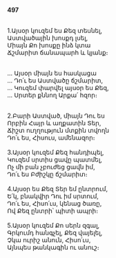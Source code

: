 **497**

\
1.Այսօր կուզեմ ես Քեզ տեսնել,\
Աստվածային խոսքդ լսել,\
Միայն Քո խոսքը ինձ կտա\
Ճշմարիտ ճանապարհ և կյանք։

\
 ... Այսօր միայն ես հասկացա\
 ... Դո՛ւ ես Աստվածը ճշմարիտ,\
 ... Կուզեմ փարվել այսօր ես Քեզ,\
 ... Սրտեր քննող Արքա՛ հզոր։

\
2.Բարի Աստված, միայն Դու ես\
Որբին Հայր և աղքատին Տեր,\
Ճիշտ ուղղություն մտքին տվողն\
Դո՛ւ ես, Հիսուս, ամենազոր։\
\
3.Այսօր կուզեմ Քեզ հանդիպել,\
Կուզեմ սրտիս ցավը պատմել,\
Ոչ մի բան չբուժեց ցավն իմ,\
Դո՛ւ ես Բժիշկը ճշմարիտ։\
\
4.Այսօր ես Քեզ Տեր եմ ընտրում,\
Ե՛կ, բնակվիր Դու իմ սրտում,\
Դո՛ւ ես, Հիսո՛ւս, կենաց ծառը,\
Ով Քեզ ընտրի՝ պիտի ապրի։\
\
5.Այսօր կուզեմ Քո սերն զգալ,\
Գրկումդ հանգչել, Քեզ վայելել,\
Չկա ուրիշ անուն, Հիսո՛ւս,\
Այնպես թանկագին ու անուշ։

